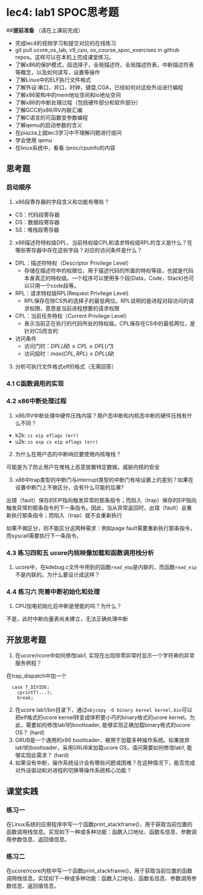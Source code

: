 # lec4: lab1 SPOC思考题

##**提前准备**
（请在上课前完成）

 - 完成lec4的视频学习和提交对应的在线练习
 - git pull ucore_os_lab, v9_cpu, os_course_spoc_exercises in github repos。这样可以在本机上完成课堂练习。
 - 了解x86的保护模式，段选择子，全局描述符，全局描述符表，中断描述符表等概念，以及如何读写，设置等操作
 - 了解Linux中的ELF执行文件格式
 - 了解外设:串口，并口，时钟，键盘,CGA，已经如何对这些外设进行编程
 - 了解x86架构中的mem地址空间和io地址空间
 - 了解x86的中断处理过程（包括硬件部分和软件部分）
 - 了解GCC的x86/RV内联汇编
 - 了解C语言的可函数变参数编程
 - 了解qemu的启动参数的含义
 - 在piazza上就lec3学习中不理解问题进行提问
 - 学会使用 qemu
 - 在linux系统中，看看 /proc/cpuinfo的内容

## 思考题

### 启动顺序

1. x86段寄存器的字段含义和功能有哪些？
  - CS：代码段寄存器
  - DS：数据段寄存器
  - SS：堆栈段寄存器

2. x86描述符特权级DPL、当前特权级CPL和请求特权级RPL的含义是什么？在哪些寄存器中存在这些字段？对应的访问条件是什么？
  - DPL：描述符特权（Descriptor Privilege Level）
    - 存储在描述符中的权限位，用于描述代码的所属的特权等级，也就是代码本身真正的特权级。一个程序可以使用多个段(Data，Code，Stack)也可以只用一个code段等。
  - RPL：请求特权级RPL(Request Privilege Level)
    - RPL保存在除CS外的选择子的最低两位。RPL说明的是进程对段访问的请求权限，意思是当前进程想要的请求权限
  - CPL：当前任务特权（Current Privilege Level）
    - 表示当前正在执行的代码所处的特权级。CPL保存在CS中的最低两位，是针对CS而言的
  - 访问条件
    - 访问门时：$DPL(段) \le CPL \le DPL(门)$
    - 访问段时：$max(CPL, RPL) \le DPL(段)$

3. 分析可执行文件格式elf的格式（无需回答）

### 4.1 C函数调用的实现

### 4.2 x86中断处理过程

1. x86/RV中断处理中硬件压栈内容？用户态中断和内核态中断的硬件压栈有什么不同？
- k2k: `cs eip eflags (err)`
- u2k: `ss esp cs eip eflags (err)`

2. 为什么在用户态的中断响应要使用内核堆栈？

可能是为了防止用户在堆栈上恶意放置特定数据，威胁内核的安全

3. x86中trap类型的中断门与interrupt类型的中断门有啥设置上的差别？如果在设置中断门上不做区分，会有什么可能的后果?

出错（fault）保存的EIP指向触发异常的那条指令；而陷入（trap）保存的EIP指向触发异常的那条指令的下一条指令。因此，当从异常返回时，出错（fault）会重新执行那条指令；而陷入（trap）就不会重新执行

如果不做区分，则不能区分这两种需求：例如page fault需要重新执行那条指令，而syscall需要执行下一条指令。

### 4.3 练习四和五 ucore内核映像加载和函数调用栈分析

1. ucore中，在kdebug.c文件中用到的函数`read_ebp`是内联的，而函数`read_eip`不是内联的。为什么要设计成这样？

### 4.4 练习六 完善中断初始化和处理

1. CPU加电初始化后中断是使能的吗？为什么？

不是，此时中断向量表尚未建立，无法正确处理中断

## 开放思考题

1. 在ucore/rcore中如何修改lab1, 实现在出现除零异常时显示一个字符串的异常服务例程？

在trap_dispatch中加一个
```
  case T_DIVIDE:
    cprintf(...);
    break;
```

2. 在ucore lab1/bin目录下，通过`objcopy -O binary kernel kernel.bin`可以把elf格式的ucore kernel转变成体积更小巧的binary格式的ucore kernel。为此，需要如何修改lab1的bootloader, 能够实现正确加载binary格式的ucore OS？ (hard)
3. GRUB是一个通用的x86 bootloader，被用于加载多种操作系统。如果放弃lab1的bootloader，采用GRUB来加载ucore OS，请问需要如何修改lab1, 能够实现此需求？ (hard)
4. 如果没有中断，操作系统设计会有哪些问题或困难？在这种情况下，能否完成对外设驱动和对进程的切换等操作系统核心功能？

## 课堂实践
### 练习一
在Linux系统的应用程序中写一个函数print_stackframe()，用于获取当前位置的函数调用栈信息。实现如下一种或多种功能：函数入口地址、函数名信息、参数调用参数信息、返回值信息。

### 练习二
在ucore/rcore内核中写一个函数print_stackframe()，用于获取当前位置的函数调用栈信息。实现如下一种或多种功能：函数入口地址、函数名信息、参数调用参数信息、返回值信息。
